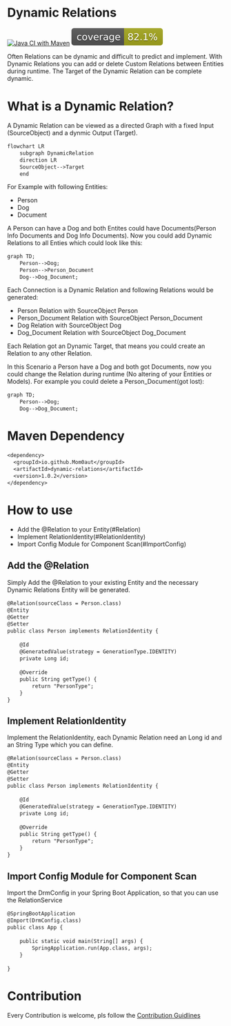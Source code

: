 # Dynamic Relations

[![Java CI with Maven](https://github.com/Mom0aut/DynamicRelations/actions/workflows/maven.yml/badge.svg)](https://github.com/Mom0aut/DynamicRelations/actions/workflows/maven.yml) [![Coverage](.github/badges/jacoco.svg)](https://github.com/Mom0aut/DynamicRelations/actions/workflows/maven.yml)


Often Relations can be dynamic and difficult to predict and implement. With Dynamic Relations you can add or delete Custom Relations between Entities during runtime. The Target of the Dynamic Relation can be complete dynamic.

# What is a Dynamic Relation?

A Dynamic Relation can be viewed as a directed Graph with a fixed Input (SourceObject) and a dynmic Output (Target).

```mermaid
flowchart LR
    subgraph DynamicRelation
    direction LR
    SourceObject-->Target
    end
```

For Example with following Entities:

- Person
- Dog
- Document

A Person can have a Dog and both Entites could have Documents(Person Info Documents and Dog Info Documents). Now you could add Dynamic Relations to all Enties which could look like this: 

```mermaid
graph TD;
    Person-->Dog;
    Person-->Person_Document
    Dog-->Dog_Document;
```

Each Connection is a Dynamic Relation and following Relations would be generated:

- Person Relation with SourceObject Person
- Person_Document Relation with SourceObject Person_Document
- Dog Relation with SourceObject Dog
- Dog_Document Relation with SourceObject Dog_Document

Each Relation got an Dynamic Target, that means you could create an Relation to any other Relation.

In this Scenario a Person have a Dog and both got Documents, now you could change the Relation during runtime (No altering of your Entities or Models). For example you could delete a Person_Document(got lost):

```mermaid
graph TD;
    Person-->Dog;
    Dog-->Dog_Document;
```

# Maven Dependency

```
<dependency>
  <groupId>io.github.Mom0aut</groupId>
  <artifactId>dynamic-relations</artifactId>
  <version>1.0.2</version>
</dependency>
```

# How to use


- Add the @Relation to your Entity(#Relation)
- Implement RelationIdentity(#RelationIdentity)
- Import Config Module for Component Scan(#ImportConfig)

## <a name="Relation"></a> Add the @Relation
Simply Add the @Relation to your existing Entity and the necessary Dynamic Relations Entity will be generated. 

```
@Relation(sourceClass = Person.class)
@Entity
@Getter
@Setter
public class Person implements RelationIdentity {

    @Id
    @GeneratedValue(strategy = GenerationType.IDENTITY)
    private Long id;

    @Override
    public String getType() {
        return "PersonType";
    }
}

```

## <a name="Relation"></a> Implement RelationIdentity
Implement the RelationIdentity, each Dynamic Relation need an Long id and an String Type which you can define.

```
@Relation(sourceClass = Person.class)
@Entity
@Getter
@Setter
public class Person implements RelationIdentity {

    @Id
    @GeneratedValue(strategy = GenerationType.IDENTITY)
    private Long id;

    @Override
    public String getType() {
        return "PersonType";
    }
}

```

## <a name="ImportConfig"></a> Import Config Module for Component Scan
Import the DrmConfig in your Spring Boot Application, so that you can use the RelationService

```
@SpringBootApplication
@Import(DrmConfig.class)
public class App {

    public static void main(String[] args) {
        SpringApplication.run(App.class, args);
    }

}

```


# Contribution

Every Contribution is welcome, pls follow the [Contribution Guidlines](https://github.com/Mom0aut/DynamicRelations/blob/master/Contributing.md)
